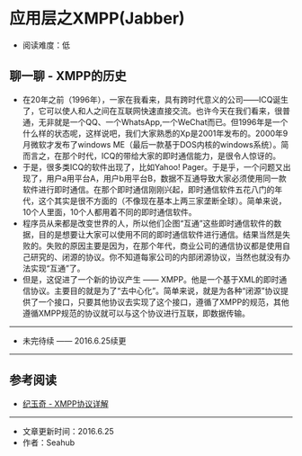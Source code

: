# 应用层之XMPP(Jabber)
* 阅读难度：低

## 聊一聊 - XMPP的历史
* 在20年之前（1996年），一家在我看来，具有跨时代意义的公司——ICQ诞生了，它可以使人和人之间在互联网快速直接交流。也许今天在我们看来，很普通，无非就是一个QQ、一个WhatsApp,一个WeChat而已。但1996年是一个什么样的状态呢，这样说吧，我们大家熟悉的Xp是2001年发布的。2000年9月微软才发布了windows ME（最后一款基于DOS内核的windows系统）。简而言之，在那个时代，ICQ的带给大家的即时通信能力，是很令人惊讶的。
* 于是，很多类ICQ的软件出现了，比如Yahoo! Pager。于是乎，一个问题又出现了，用户a用平台A，用户b用平台B，数据不互通导致大家必须使用同一款软件进行即时通信。在那个即时通信刚刚兴起，即时通信软件五花八门的年代，这个其实是很不方面的（不像现在基本上两三家垄断全球）。简单来说，10个人里面，10个人都用着不同的即时通信软件。
* 程序员从来都是改变世界的人，所以他们企图“互通”这些即时通信软件的数据，目的是想要让大家可以使用不同的即时通信软件进行通信。结果当然是失败的。失败的原因主要是因为，在那个年代，商业公司的通信协议都是使用自己研究的、闭源的协议。你不知道每家公司的内部闭源协议，当然也就没有办法实现“互通”了。
* 但是，这促进了一个新的协议产生 —— XMPP。他是一个基于XML的即时通信协议。主要目的就是为了“去中心化”。简单来说，就是为各种“闭源”协议提供了一个接口，只要其他协议去实现了这个接口，遵循了XMPP的规范，其他遵循XMPP规范的协议就可以与这个协议进行互联，即数据传输。

---

* 未完待续 —— 2016.6.25续更

---
## 参考阅读
* [纪玉奇 - XMPP协议详解](http://www.cnblogs.com/jiyuqi/p/5085962.html)

---
* 文章更新时间：2016.6.25
* 作者：Seahub

